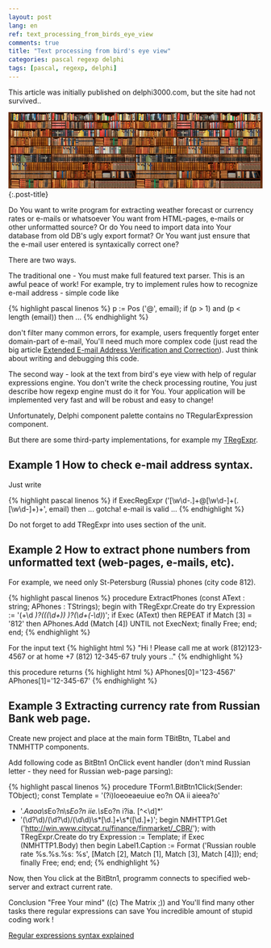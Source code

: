 ```yaml
---
layout: post
lang: en
ref: text_processing_from_birds_eye_view
comments: true
title: "Text processing from bird's eye view"
categories: pascal regexp delphi
tags: [pascal, regexp, delphi]
---
```


This article was initially published on delphi3000.com, but the site had not survived..

![](/images/bookshelves.png){:.post-title}

Do You want to write program for extracting weather forecast or currency rates or e-mails or whatsoever You want from HTML-pages, e-mails or other unformatted source? Or do You need to import data into Your database from old DB's ugly export format? Or You want just ensure that the e-mail user entered is syntaxically correct one?

There are two ways.

The traditional one - You must make full featured text parser. This is an awful peace of work!
For example, try to implement rules how to recognize e-mail address - simple code like

{% highlight pascal linenos %}
p := Pos ('@', email);
if (p > 1) and (p < length (email))
  then ...
{% endhighlight %}

don't filter many common errors, for example, users frequently forget enter domain-part
of e-mail, You'll need much more complex code (just read the big article
[Extended E-mail Address Verification and Correction](http://delphi-kb.blogspot.ru/2005/11/extended-e-mail-address-verification.html)).
Just think about writing and debugging this code.

The second way - look at the text from bird's eye view with help of regular expressions engine. You don't write the check processing routine, You just describe how regexp engine must do it for You. Your application will be implemented very fast and will be robust and easy to change!

Unfortunately, Delphi component palette contains no TRegularExpression component.

But there are some third-party implementations, for example my [TRegExpr](http://regexpstudio.com).

## Example 1 How to check e-mail address syntax.
Just write

{% highlight pascal linenos %}
if ExecRegExpr ('[\w\d\-\.]+@[\w\d\-]+(\.[\w\d\-]+)+', email)
    then ... gotcha! e-mail is valid ...
{% endhighlight %}

Do not forget to add TRegExpr into uses section of the unit.

## Example 2 How to extract phone numbers from unformatted text (web-pages, e-mails, etc).
For example, we need only St-Petersburg (Russia) phones (city code 812).

{% highlight pascal linenos %}
procedure ExtractPhones (const AText : string; APhones : TStrings);
begin
  with TRegExpr.Create do try
     Expression := '(\+\d *)?(\((\d+)\) *)?(\d+(-\d*)*)';
     if Exec (AText) then
      REPEAT
        if Match [3] = '812'
         then APhones.Add (Match [4])
      UNTIL not ExecNext;
    finally Free;
   end;
end;
{% endhighlight %}

For the input text
{% highlight html %}
"Hi !
Please call me at work (812)123-4567 or at home +7 (812) 12-345-67
truly yours .."
{% endhighlight %}

this procedure returns
{% highlight html %}
APhones[0]='123-4567'
APhones[1]='12-345-67'
{% endhighlight %}

## Example 3 Extracting currency rate from Russian Bank web page.

Create new project and place at the main form TBitBtn, TLabel and TNMHTTP components.

Add following code as BitBtn1 OnClick event handler (don't mind Russian letter - they need for Russian web-page parsing):

{% highlight pascal linenos %}
procedure TForm1.BitBtn1Click(Sender: TObject);
const
  Template = '(?i)Ioeoeaeuiue eo?n OA ii aieea?o'
   + '.*Aaoa\s*Eo?n\s*Eo?n iie.\s*Eo?n i?ia. [^<\d]*'
   + '(\d?\d)/(\d?\d)/(\d\d)\s*[\d.]+\s*([\d.]+)';
begin
  NMHTTP1.Get ('http://win.www.citycat.ru/finance/finmarket/_CBR/');
  with TRegExpr.Create do try
     Expression := Template;
     if Exec (NMHTTP1.Body) then begin
       Label1.Caption := Format ('Russian rouble rate %s.%s.%s: %s',
         [Match [2], Match [1], Match [3], Match [4]]);
      end;
    finally Free;
   end;
end;
{% endhighlight %}

Now, then You click at the BitBtn1, programm connects to specified web-server and extract current rate.

Conclusion
"Free Your mind" ((c) The Matrix ;)) and You'll find many other tasks there regular expressions can save You incredible amount of stupid coding work !

[Regular expressions syntax explained](http://regexpstudio.com/regexp_syntax/)

